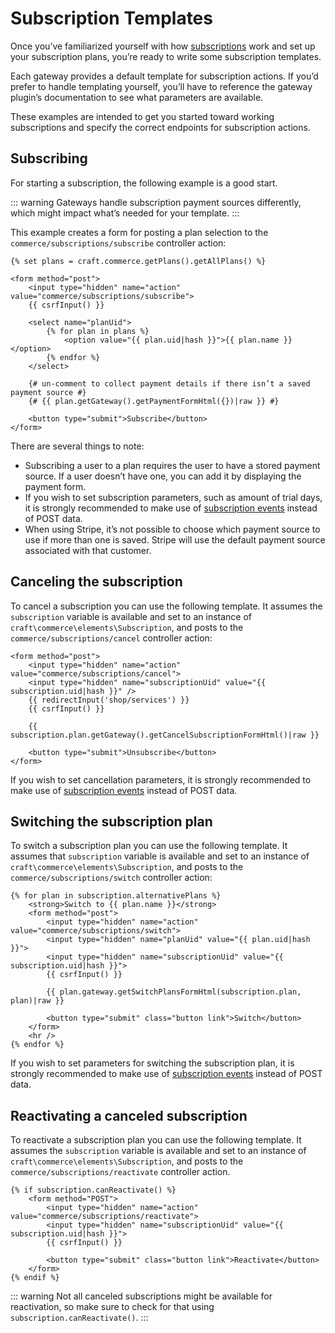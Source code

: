 # Subscription Templates

Once you’ve familiarized yourself with how [subscriptions](subscriptions.md) work and set up your subscription plans, you’re ready to write some subscription templates.

Each gateway provides a default template for subscription actions. If you’d prefer to handle templating yourself, you’ll have to reference the gateway plugin’s documentation to see what parameters are available.

These examples are intended to get you started toward working subscriptions and specify the correct endpoints for subscription actions.

## Subscribing

For starting a subscription, the following example is a good start.

::: warning
Gateways handle subscription payment sources differently, which might impact what’s needed for your template.
:::

This example creates a form for posting a plan selection to the `commerce/subscriptions/subscribe` controller action:

```twig
{% set plans = craft.commerce.getPlans().getAllPlans() %}

<form method="post">
    <input type="hidden" name="action" value="commerce/subscriptions/subscribe">
    {{ csrfInput() }}

    <select name="planUid">
        {% for plan in plans %}
            <option value="{{ plan.uid|hash }}">{{ plan.name }}</option>
        {% endfor %}
    </select>

    {# un-comment to collect payment details if there isn’t a saved payment source #}
    {# {{ plan.getGateway().getPaymentFormHtml({})|raw }} #}

    <button type="submit">Subscribe</button>
</form>
```

There are several things to note:

- Subscribing a user to a plan requires the user to have a stored payment source. If a user doesn’t have one, you can add it by displaying the payment form.
- If you wish to set subscription parameters, such as amount of trial days, it is strongly recommended to make use of [subscription events](events.md#beforecreatesubscription) instead of POST data.
- When using Stripe, it’s not possible to choose which payment source to use if more than one is saved. Stripe will use the default payment source associated with that customer.

## Canceling the subscription

To cancel a subscription you can use the following template. It assumes the `subscription` variable is available and set to an instance of `craft\commerce\elements\Subscription`, and posts to the `commerce/subscriptions/cancel` controller action:

```twig
<form method="post">
    <input type="hidden" name="action" value="commerce/subscriptions/cancel">
    <input type="hidden" name="subscriptionUid" value="{{ subscription.uid|hash }}" />
    {{ redirectInput('shop/services') }}
    {{ csrfInput() }}

    {{ subscription.plan.getGateway().getCancelSubscriptionFormHtml()|raw }}

    <button type="submit">Unsubscribe</button>
</form>
```

If you wish to set cancellation parameters, it is strongly recommended to make use of [subscription events](events.md#beforecancelsubscription) instead of POST data.

## Switching the subscription plan

To switch a subscription plan you can use the following template. It assumes that `subscription` variable is available and set to an instance of `craft\commerce\elements\Subscription`, and posts to the `commerce/subscriptions/switch` controller action:

```twig
{% for plan in subscription.alternativePlans %}
    <strong>Switch to {{ plan.name }}</strong>
    <form method="post">
        <input type="hidden" name="action" value="commerce/subscriptions/switch">
        <input type="hidden" name="planUid" value="{{ plan.uid|hash }}">
        <input type="hidden" name="subscriptionUid" value="{{ subscription.uid|hash }}">
        {{ csrfInput() }}

        {{ plan.gateway.getSwitchPlansFormHtml(subscription.plan, plan)|raw }}

        <button type="submit" class="button link">Switch</button>
    </form>
    <hr />
{% endfor %}
```

If you wish to set parameters for switching the subscription plan, it is strongly recommended to make use of [subscription events](events.md#beforeswitchsubscriptionplan) instead of POST data.

## Reactivating a canceled subscription

To reactivate a subscription plan you can use the following template. It assumes the `subscription` variable is available and set to an instance of `craft\commerce\elements\Subscription`, and posts to the `commerce/subscriptions/reactivate` controller action.

```twig
{% if subscription.canReactivate() %}
    <form method="POST">
        <input type="hidden" name="action" value="commerce/subscriptions/reactivate">
        <input type="hidden" name="subscriptionUid" value="{{ subscription.uid|hash }}">
        {{ csrfInput() }}

        <button type="submit" class="button link">Reactivate</button>
    </form>
{% endif %}
```

::: warning
Not all canceled subscriptions might be available for reactivation, so make sure to check for that using `subscription.canReactivate()`.
:::
